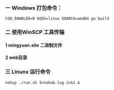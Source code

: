 ### 一 Windows 打包命令：

`CGO_ENABLED=0 GOOS=linux GOARCH=amd64 go build`

### 二 使用WinSCP 工具传输

#### 1 mingyuan.site 二进制文件

#### 2 web目录


### 三 Linunx 运行命令

`nohup ./run.sh 1>nohub.log 2>&1 &`